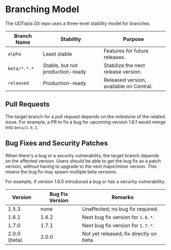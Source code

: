 # Branching Model

The UDTopia Git repo uses a three-level stability model for branches.

| Branch Name  | Stability                        | Purpose                                 |
|--------------|----------------------------------|-----------------------------------------|
| `alpha`      | Least stable                     | Features for future releases.           |
| `beta/*.*.*` | Stable, but not production-ready | Stabilize the next release version.     |
| `released`   | Production-ready                 | Released version, available on Central. |

## Pull Requests

The target branch for a pull request depends on the milestone of the related issue.
For example, a PR to fix a bug for upcoming version 1.6.1 would merge into `beta/1.6.1`.

## Bug Fixes and Security Patches

When there's a bug or a security vulnerability, the target branch depends on the affected version.
Users should be able to get the bug fix as a patch version, without having to upgrade to the next major/minor version.
This means the bug fix may spawn multiple beta versions.

For example, if version 1.6.0 introduced a bug or has a security vulnerability:

| Version      | Bug Fix Version | Remarks                                 |
|--------------|-----------------|-----------------------------------------|
| 1.5.3        | none            | Unaffected; no bug fix required.        |
| 1.6.1        | 1.6.2           | Next bug fix version for `1.6.*`.       |
| 1.7.0        | 1.7.1           | Next bug fix version for `1.7.*`.       |
| 2.0.0 (beta) | 2.0.0           | Not yet released; fix directly on beta. |
